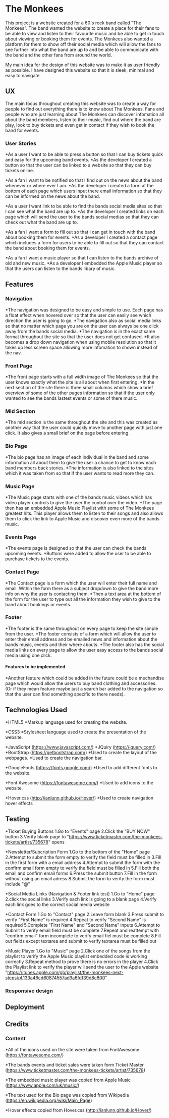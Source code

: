 # The Monkees

 This project is a website created for a 60's rock band called "The Monkees". 
The band wanted the website to create a place for their fans to be able to view and listen to their favourite music and be able to get in touch about viewing or booking them for events. 
The Monkees also wanted a platform for them to show off their social media which will allow the fans to see further into what the band are up to and be able to communicate with the band and the other fans from around the world.

 My main idea for the design of this website was to make it as user friendly as possible.
I have designed this website so that it is sleek, minimal and easy to navigate.

## UX

 The main focus throughout creating this website was to create a way for people to find out everything there is to know about The Monkees. 
Fans and people who are just learning about The Monkees can discover infomation all about the band members, listen to their music, find out where the band are play, look to buy tickets and even get in contact if they wish to book the band for events.

### User Stories

*As a user I want to be able to press a button so that I can buy tickets quick and easy for the upcoming band events.
*As the developer I created a button so that the user can be linked to a website so that they can buy tickets online.

*As a fan I want to be notified so that I find out on the news about the band whenever or where ever I am.
*As the developer i created a form at the bottom of each page which users input there email information so that they can be informed on the news about the band.

*As a user I want link to be able to find the bands social media sites so that I can see what the band are up to.
*As the developer I created links on each page which will send the user to the bands social medias so that they can check out what the band are up to.

*As a fan I want a form to fill out so that I can get in touch with the band about booking them for events.
*As a developer I created a contact page which includes a form for users to be able to fill out so that they can contact the band about booking them for events.

*As a fan I want a music player so that I can listen to the bands archive of old and new music.
*As a developer I embedded the Apple Music player so that the users can listen to the bands libary of music.

## Features 

### Navigation

 *The navigation was designed to be easy and simple to use. Each page has a float effect when hovered over so that the user can easily see which direction the user is going to go. 
 *The navigation also as social media links so that no matter which page you are on the user can always be one click away from the bands social media.
 *The navigation is in the exact same format throughout the site so that the user does not get confused. 
 *It also becomes a drop down navigation when using mobile resolution so that it takes up less screen space allowing more infomation to shown instead of the nav.
 
### Front Page

 *The front page starts with a full width image of The Monkees so that the user knows exactly what the site is all about when first entering.
 *In the next section of the site there is three small columns which show a brief overview of some of the other pages information so that if the user only wanted to see the bands lastest events or some of there music.
 
### Mid Section 

 *The mid section is the same throughout the site and this was created as another way that the user could quickly move to another page with just one click. It also gives a small brief on the page before entering.
 
### Bio Page

 *The bio page has an image of each individual in the band and some information all about them to give the user a chance to get to know each band members back stories.
 *The information is also linked to the sites which it was taken from so that if the user wants to read more they can.
 
 
### Music Page

 *The Music page starts with one of the bands music videos which has video player controls to give the user the control over the video.
 *The page then has an embedded Apple Music Playlist with some of The Monkees greatest hits. This player allows them to listen to their songs and also allows them to click the link to Apple Music and discover even more of the bands music.
 
### Events Page

 *The events page is designed so that the user can check the bands upcoming events. 
 *Buttons were added to allow the user to be able to purchase tickets to the events. 
 
### Contact Page

 *The Contact page is a form which the user will enter their full name and email. Within the form there as a subject dropdown to give the band more info on why the user is contacting them. 
 *Then a text area at the bottom of the form for the user to type out all the information they wish to give to the band about bookings or events.
 
### Footer

 *The footer is the same throughout on every page to keep the site simple from the user.
 *The footer consists of a form which will allow the user to enter their email address and be emailed news and information about the bands music, events and their where abouts.
 *The footer also has the social media links on every page to allow the user easy access to the bands social media using one click.

#### Features to be implemented 

 *Another feature which could be added in the future could be a mechandise page which would allow the users to buy band clothing and accessories. 
 (Or if they mean feature maybe just a search bar added to the navigation so that the user can find something specific to there needs).
 
## Technologies Used

 *HTML5
  *Markup language used for creating the website.
  
 *CSS3
  *Stylesheet language used to create the presentation of the website.
 
 *JavaScript (https://www.javascript.com/)
 *JQuiry (https://jquery.com/)
 *BootStrap (https://getbootstrap.com/)
  *Used to create the layout of the webpages.
  *Used to create the navigation bar.
  
 *GoogleFonts (https://fonts.google.com/)
  *Used to add different fonts to the website.
 
 *Font Awesome (https://fontawesome.com/)
  *Used to add icons to the website.
  
 *Hover.css (http://ianlunn.github.io/Hover/)
  *Used to create navigation hover effects
 
## Testing

 *Ticket Buying Buttons
  1.Go to "Events" page
  2.Click the "BUY NOW" button
  3.Verify blank page to "https://www.ticketmaster.com/the-monkees-tickets/artist/735678" opens
  
 *Newsletter/Subcription Form
  1.Go to the bottom of the "Home" page
  2.Attempt to submit the form empty to verify the field must be filled in
  3.Fill in the first form with a email address
  4.Attempt to submit the form with the confirm email form empty to verify the field must be filled in
  5.Fill both the email and confirm email forms
  6.Press the submit button
  7.Fill in the form without using an email adress
  8.Submit the form to verify the form must include "@"
  
 *Social Media Links (Navigation & Footer link test)
  1.Go to "Home" page
  2.click the social links
  3.Verify each link is going to a blank page
  4.Verify each link goes to the correct social media website
  
 *Contact Form
  1.Go to "Contact" page
  2.Leave form blank
  3.Press submit to verify "First Name" is required
  4.Repeat to verify "Second Name" is required
  5.Complete "First Name" and "Second Name" inputs
  6.Attempt to Submit to verify email field must be complete
  7.Repeat and reattempt with "confirm email" form incomplete to verify email fiel must be complete
  8.Fill out fields except textarea and submit to verify textarea must be filled out
  
 *Music Player
  1.Go to "Music" page
  2.Click one of the songs from the playlist to verify the Apple Music playlist embedded code is working correctly
  3.Repeat method to prove there is no errors in the player
  4.Click the Playlist link to verify the player will send the user to the Apple website "https://itunes.apple.com/gb/playlist/the-monkees-next-steps/pl.133a46cd60874557ad9a6fdf39d8c800"
  
### Responsive design
 

 
## Deployment


 
## Credits

### Content

 *All of the icons used on the site were taken from FontAwesome (https://fontawesome.com/)
 
 *The bands events and ticket sales were taken form Ticket Master (https://www.ticketmaster.com/the-monkees-tickets/artist/735678)
 
 *The embedded music player was copied from Apple Music (https://www.apple.com/uk/music/)
 
 *The text used for the Bio page was copied from Wikipedia (https://en.wikipedia.org/wiki/Main_Page)
 
 *Hover effects copied from Hover.css (http://ianlunn.github.io/Hover/)
 

 
 
 


